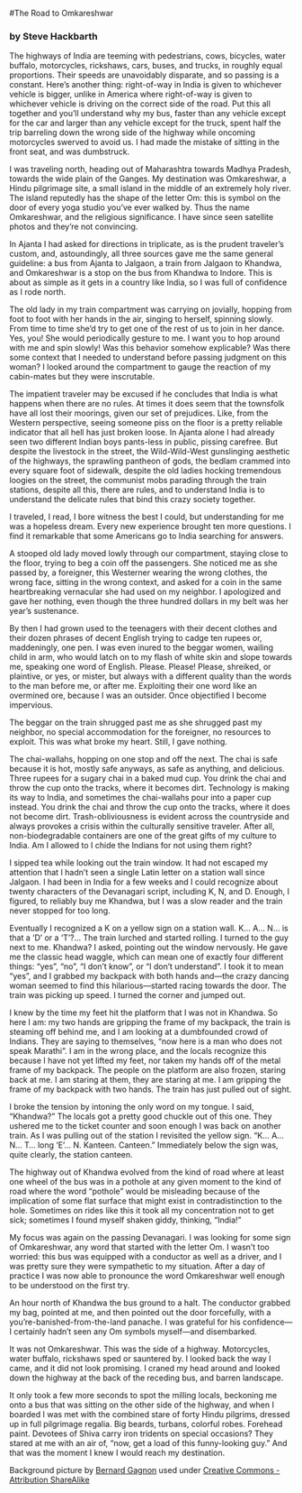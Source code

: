 #The Road to Omkareshwar
### by Steve Hackbarth

The highways of India are teeming with pedestrians, cows, bicycles, water buffalo, motorcycles, rickshaws, cars, buses, and trucks, in roughly equal proportions. Their speeds are unavoidably disparate, and so passing is a constant. Here’s another thing: right-of-way in India is given to whichever vehicle is bigger, unlike in America where right-of-way is given to whichever vehicle is driving on the correct side of the road. Put this all together and you’ll understand why my bus, faster than any vehicle except for the car and larger than any vehicle except for the truck, spent half the trip barreling down the wrong side of the highway while oncoming motorcycles swerved to avoid us. I had made the mistake of sitting in the front seat, and was dumbstruck.

I was traveling north, heading out of Maharashtra towards Madhya Pradesh, towards the wide plain of the Ganges. My destination was Omkareshwar, a Hindu pilgrimage site, a small island in the middle of an extremely holy river. The island reputedly has the shape of the letter Om: this is symbol on the door of every yoga studio you’ve ever walked by. Thus the name Omkareshwar, and the religious significance. I have since seen satellite photos and they’re not convincing.

In Ajanta I had asked for directions in triplicate, as is the prudent traveler’s custom, and, astoundingly, all three sources gave me the same general guideline: a bus from Ajanta to Jalgaon, a train from Jalgaon to Khandwa, and Omkareshwar is a stop on the bus from Khandwa to Indore. This is about as simple as it gets in a country like India, so I was full of confidence as I rode north.

The old lady in my train compartment was carrying on jovially, hopping from foot to foot with her hands in the air, singing to herself, spinning slowly. From time to time she’d try to get one of the rest of us to join in her dance. Yes, you! She would periodically gesture to me. I want you to hop around with me and spin slowly! Was this behavior somehow explicable? Was there some context that I needed to understand before passing judgment on this woman? I looked around the compartment to gauge the reaction of my cabin-mates but they were inscrutable.

The impatient traveler may be excused if he concludes that India is what happens when there are no rules. At times it does seem that the townsfolk have all lost their moorings, given our set of prejudices. Like, from the Western perspective, seeing someone piss on the floor is a pretty reliable indicator that all hell has just broken loose. In Ajanta alone I had already seen two different Indian boys pants-less in public, pissing carefree. But despite the livestock in the street, the Wild-Wild-West gunslinging aesthetic of the highways, the sprawling pantheon of gods, the bedlam crammed into every square foot of sidewalk, despite the old ladies hocking tremendous loogies on the street, the communist mobs parading through the train stations, despite all this, there are rules, and to understand India is to understand the delicate rules that bind this crazy society together.

I traveled, I read, I bore witness the best I could, but understanding for me was a hopeless dream. Every new experience brought ten more questions. I find it remarkable that some Americans go to India searching for answers.

A stooped old lady moved lowly through our compartment, staying close to the floor, trying to beg a coin off the passengers. She noticed me as she passed by, a foreigner, this Westerner wearing the wrong clothes, the wrong face, sitting in the wrong context, and asked for a coin in the same heartbreaking vernacular she had used on my neighbor. I apologized and gave her nothing, even though the three hundred dollars in my belt was her year’s sustenance.

By then I had grown used to the teenagers with their decent clothes and their dozen phrases of decent English trying to cadge ten rupees or, maddeningly, one pen. I was even inured to the beggar women, wailing child in arm, who would latch on to my flash of white skin and slope towards me, speaking one word of English. Please. Please! Please, shreiked, or plaintive, or yes, or mister, but always with a different quality than the words to the man before me, or after me. Exploiting their one word like an overmined ore, because I was an outsider. Once objectified I become impervious.

The beggar on the train shrugged past me as she shrugged past my neighbor, no special accommodation for the foreigner, no resources to exploit. This was what broke my heart. Still, I gave nothing.

The chai-wallahs, hopping on one stop and off the next. The chai is safe because it is hot, mostly safe anyways, as safe as anything, and delicious. Three rupees for a sugary chai in a baked mud cup. You drink the chai and throw the cup onto the tracks, where it becomes dirt. Technology is making its way to India, and sometimes the chai-wallahs pour into a paper cup instead. You drink the chai and throw the cup onto the tracks, where it does not become dirt. Trash-obliviousness is evident across the countryside and always provokes a crisis within the culturally sensitive traveler. After all, non-biodegradable containers are one of the great gifts of my culture to India. Am I allowed to I chide the Indians for not using them right?

I sipped tea while looking out the train window. It had not escaped my attention that I hadn’t seen a single Latin letter on a station wall since Jalgaon. I had been in India for a few weeks and I could recognize about twenty characters of the Devanagari script, including K, N, and D. Enough, I figured, to reliably buy me Khandwa, but I was a slow reader and the train never stopped for too long.

Eventually I recognized a K on a yellow sign on a station wall. K… A… N… is that a ‘D’ or a ‘T’?… The train lurched and started rolling. I turned to the guy next to me. Khandwa? I asked, pointing out the window nervously. He gave me the classic head waggle, which can mean one of exactly four different things: “yes”, “no”, “I don’t know”, or “I don’t understand”. I took it to mean “yes”, and I grabbed my backpack with both hands and—the crazy dancing woman seemed to find this hilarious—started racing towards the door. The train was picking up speed. I turned the corner and jumped out.

I knew by the time my feet hit the platform that I was not in Khandwa. So here I am: my two hands are gripping the frame of my backpack, the train is steaming off behind me, and I am looking at a dumbfounded crowd of Indians. They are saying to themselves, “now here is a man who does not speak Marathi”. I am in the wrong place, and the locals recognize this because I have not yet lifted my feet, nor taken my hands off of the metal frame of my backpack. The people on the platform are also frozen, staring back at me. I am staring at them, they are staring at me. I am gripping the frame of my backpack with two hands. The train has just pulled out of sight.

I broke the tension by intoning the only word on my tongue. I said, “Khandwa?” The locals got a pretty good chuckle out of this one. They ushered me to the ticket counter and soon enough I was back on another train. As I was pulling out of the station I revisited the yellow sign. “K… A… N… T… long ‘E’… N. Kanteen. Canteen.” Immediately below the sign was, quite clearly, the station canteen.

The highway out of Khandwa evolved from the kind of road where at least one wheel of the bus was in a pothole at any given moment to the kind of road where the word “pothole” would be misleading because of the implication of some flat surface that might exist in contradistinction to the hole. Sometimes on rides like this it took all my concentration not to get sick; sometimes I found myself shaken giddy, thinking, “India!”

My focus was again on the passing Devanagari. I was looking for some sign of Omkareshwar, any word that started with the letter Om. I wasn’t too worried: this bus was equipped with a conductor as well as a driver, and I was pretty sure they were sympathetic to my situation. After a day of practice I was now able to pronounce the word Omkareshwar well enough to be understood on the first try.

An hour north of Khandwa the bus ground to a halt. The conductor grabbed my bag, pointed at me, and then pointed out the door forcefully, with a you’re-banished-from-the-land panache. I was grateful for his confidence—I certainly hadn’t seen any Om symbols myself—and disembarked.

It was not Omkareshwar. This was the side of a highway. Motorcycles, water buffalo, rickshaws sped or sauntered by. I looked back the way I came, and it did not look promising. I craned my head around and looked down the highway at the back of the receding bus, and barren landscape.

It only took a few more seconds to spot the milling locals, beckoning me onto a bus that was sitting on the other side of the highway, and when I boarded I was met with the combined stare of forty Hindu pilgrims, dressed up in full pilgrimage regalia. Big beards, turbans, colorful robes. Forehead paint. Devotees of Shiva carry iron tridents on special occasions? They stared at me with an air of, “now, get a load of this funny-looking guy.” And that was the moment I knew I would reach my destination.


Background picture by [Bernard Gagnon](http://commons.wikimedia.org/wiki/File:Gomukh_ghat,_Omkareshwar_01.jpg)
used under [Creative Commons - Attribution ShareAlike](http://creativecommons.org/licenses/by-sa/2.5/deed.en)
